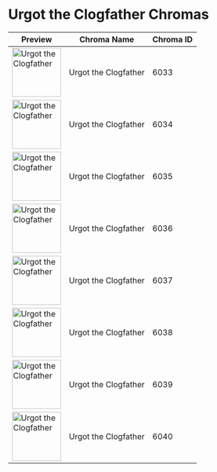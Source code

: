 # Urgot the Clogfather Chromas

| Preview | Chroma Name | Chroma ID |
|---|---|---|
| <img src='https://raw.communitydragon.org/latest/plugins/rcp-be-lol-game-data/global/default/v1/champion-chroma-images/6/6033.png' alt='Urgot the Clogfather' width='100'> | Urgot the Clogfather | 6033 |
| <img src='https://raw.communitydragon.org/latest/plugins/rcp-be-lol-game-data/global/default/v1/champion-chroma-images/6/6034.png' alt='Urgot the Clogfather' width='100'> | Urgot the Clogfather | 6034 |
| <img src='https://raw.communitydragon.org/latest/plugins/rcp-be-lol-game-data/global/default/v1/champion-chroma-images/6/6035.png' alt='Urgot the Clogfather' width='100'> | Urgot the Clogfather | 6035 |
| <img src='https://raw.communitydragon.org/latest/plugins/rcp-be-lol-game-data/global/default/v1/champion-chroma-images/6/6036.png' alt='Urgot the Clogfather' width='100'> | Urgot the Clogfather | 6036 |
| <img src='https://raw.communitydragon.org/latest/plugins/rcp-be-lol-game-data/global/default/v1/champion-chroma-images/6/6037.png' alt='Urgot the Clogfather' width='100'> | Urgot the Clogfather | 6037 |
| <img src='https://raw.communitydragon.org/latest/plugins/rcp-be-lol-game-data/global/default/v1/champion-chroma-images/6/6038.png' alt='Urgot the Clogfather' width='100'> | Urgot the Clogfather | 6038 |
| <img src='https://raw.communitydragon.org/latest/plugins/rcp-be-lol-game-data/global/default/v1/champion-chroma-images/6/6039.png' alt='Urgot the Clogfather' width='100'> | Urgot the Clogfather | 6039 |
| <img src='https://raw.communitydragon.org/latest/plugins/rcp-be-lol-game-data/global/default/v1/champion-chroma-images/6/6040.png' alt='Urgot the Clogfather' width='100'> | Urgot the Clogfather | 6040 |

